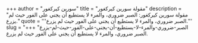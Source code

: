 +++
author = "سورين كيركغور"
title = "مقولة سورين كيركغور"
description = "مقولة سورين كيركغور: الصبر ضروري، والمرء لا يستطيع أن يجني على الفور حيث لم يزرع."
quote = '''الصبر ضروري، والمرء لا يستطيع أن يجني على الفور حيث لم يزرع.''' 
slug = "الصبر-ضروري-والمرء-لا-يستطيع-أن-يجني-على-الفور-حيث-لم-يزرع"
+++
الصبر ضروري، والمرء لا يستطيع أن يجني على الفور حيث لم يزرع.
